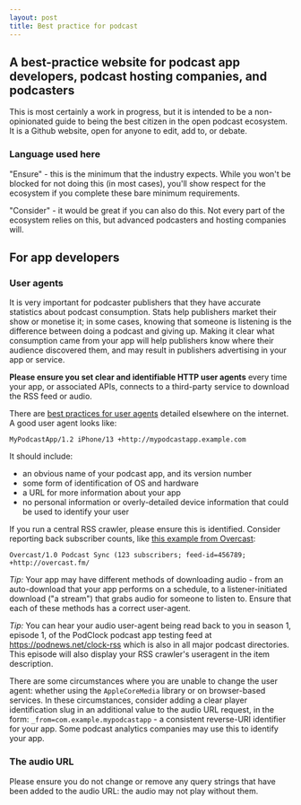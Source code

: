 ```yaml
---
layout: post
title: Best practice for podcast
---
```


## A best-practice website for podcast app developers, podcast hosting companies, and podcasters

This is most certainly a work in progress, but it is intended to be a non-opinionated guide to being the best citizen in the open podcast ecosystem. It is a Github website, open for anyone to edit, add to, or debate.

### Language used here

"Ensure" - this is the minimum that the industry expects. While you won't be blocked for not doing this (in most cases), you'll show respect for the ecosystem if you complete these bare minimum requirements.

"Consider" - it would be great if you can also do this. Not every part of the ecosystem relies on this, but advanced podcasters and hosting companies will.


## For app developers

### User agents

It is very important for podcaster publishers that they have accurate statistics about podcast consumption. Stats help publishers market their show or monetise it; in some cases, knowing that someone is listening is the difference between doing a podcast and giving up. Making it clear what consumption came from your app will help publishers know where their audience discovered them, and may result in publishers advertising in your app or service.

**Please ensure you set clear and identifiable HTTP user agents** every time your app, or associated APIs, connects to a third-party service to download the RSS feed or audio. 

There are [best practices for user agents](https://developers.whatismybrowser.com/learn/user-agent-best-practices/) detailed elsewhere on the internet. A good user agent looks like:

`MyPodcastApp/1.2 iPhone/13 +http://mypodcastapp.example.com`

It should include:
* an obvious name of your podcast app, and its version number
* some form of identification of OS and hardware
* a URL for more information about your app
* no personal information or overly-detailed device information that could be used to identify your user

If you run a central RSS crawler, please ensure this is identified. Consider reporting back subscriber counts, like [this example from Overcast](https://overcast.fm/podcasterinfo):

`Overcast/1.0 Podcast Sync (123 subscribers; feed-id=456789; +http://overcast.fm/`

*Tip:* Your app may have different methods of downloading audio - from an auto-download that your app performs on a schedule, to a listener-initiated download ("a stream") that grabs audio for someone to listen to. Ensure that each of these methods has a correct user-agent.

*Tip:* You can hear your audio user-agent being read back to you in season 1, episode 1, of the PodClock podcast app testing feed at https://podnews.net/clock-rss which is also in all major podcast directories. This episode will also display your RSS crawler's useragent in the item description.

There are some circumstances where you are unable to change the user agent: whether using the `AppleCoreMedia` library or on browser-based services. In these circumstances, consider adding a clear player identification slug in an additional value to the audio URL request, in the form: `_from=com.example.mypodcastapp` - a consistent reverse-URI identifier for your app. Some podcast analytics companies may use this to identify your app.

### The audio URL

Please ensure you do not change or remove any query strings that have been added to the audio URL: the audio may not play without them.




